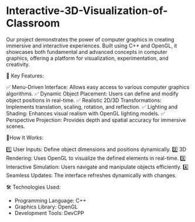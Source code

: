 # Interactive-3D-Visualization-of-Classroom
Our project demonstrates the power of computer graphics in creating immersive and interactive experiences. Built using C++ and OpenGL, it showcases both fundamental and advanced concepts in computer graphics, offering a platform for visualization, experimentation, and creativity.

🚀 Key Features:

✅ Menu-Driven Interface: Allows easy access to various computer graphics algorithms.
✅ Dynamic Object Placement: Users can define and modify object positions in real-time.
✅ Realistic 2D/3D Transformations: Implements translation, scaling, rotation, and reflection.
✅ Lighting and Shading: Enhances visual realism with OpenGL lighting models.
✅ Perspective Projection: Provides depth and spatial accuracy for immersive scenes.

🎯How It Works:

1️⃣ User Inputs: Define object dimensions and positions dynamically.
2️⃣ 3D Rendering: Uses OpenGL to visualize the defined elements in real-time.
3️⃣ Interactive Simulation: Users navigate and manipulate objects efficiently.
4️⃣ Seamless Updates: The interface refreshes dynamically with changes.

🛠 Technologies Used:
- Programming Language: C++
- Graphics Library: OpenGL
- Development Tools: DevCPP
